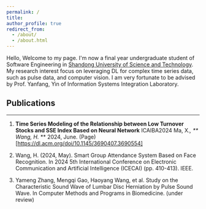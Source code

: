 ```yaml
---
permalink: /
title:
author_profile: true
redirect_from: 
  - /about/
  - /about.html
---
```


Hello, Welcome to my page. I'm now a final year undergraduate student of Software Engineering in [Shandong University of Science and Technology](https://www.sdust.edu.cn/). My research interest focus on leveraging DL for complex time series data, such as pulse data, and computer vision. I am very fortunate to be advised by Prof. Yanfang, Yin of Information Systems Integration Laboratory.

<a id="Publications"></a>
## Publications
----
1. **Time Series Modeling of the Relationship between Low Turnover Stocks and SSE Index Based on Neural Network** ICAIBA2024
Ma, X.*, ** Wang, H.* ** 2024, June. (Page)[https://dl.acm.org/doi/10.1145/3690407.3690554]

2.	Wang, H. (2024, May). Smart Group Attendance System Based on Face Recognition. In 2024 5th International Conference on Electronic Communication and Artificial Intelligence (ICECAI) (pp. 410-413). IEEE.

3.	Yameng Zhang, Mengqi Gao, Haoyang Wang, et al. Study on the Characteristic Sound Wave of Lumbar Disc Herniation by Pulse Sound Wave. In Computer Methods and Programs in Biomedicine. (under review)

